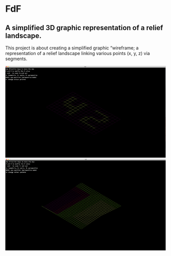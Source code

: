 # FdF
## A simplified 3D graphic representation of a relief landscape.

This project is about creating a simplified graphic “wireframe; a representation of a relief landscape linking various points
(x, y, z) via segments.

![](42_visual.gif)
![](pyra_visual.gif)